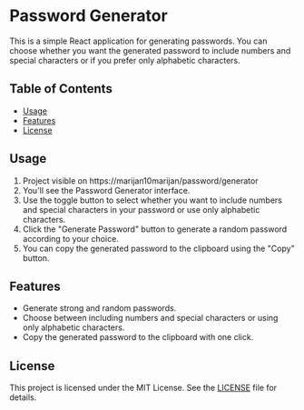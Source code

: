 # Password Generator

This is a simple React application for generating passwords. You can choose whether you want the generated password to include numbers and special characters or if you prefer only alphabetic characters.

## Table of Contents
- [Usage](#usage)
- [Features](#features)
- [License](#license)


## Usage

1. Project visible on https://marijan10marijan/password/generator
2. You'll see the Password Generator interface.
3. Use the toggle button to select whether you want to include numbers and special characters in your password or use only alphabetic characters.
4. Click the "Generate Password" button to generate a random password according to your choice.
5. You can copy the generated password to the clipboard using the "Copy" button.

## Features

- Generate strong and random passwords.
- Choose between including numbers and special characters or using only alphabetic characters.
- Copy the generated password to the clipboard with one click.


## License

This project is licensed under the MIT License. See the [LICENSE](LICENSE) file for details.





